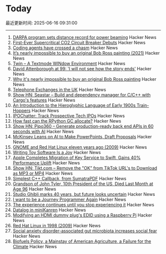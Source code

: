# Today

最近更新时间: 2025-06-16 09:31:00

--- 
1. [DARPA program sets distance record for power beaming](https://www.darpa.mil/news/2025/darpa-program-distance-record-power-beaming) Hacker News
2. [First-Ever Supercritical CO2 Circuit Breaker Debuts](https://spectrum.ieee.org/sf6-gas-replacement) Hacker News
3. [Coding agents have crossed a chasm](https://blog.singleton.io/posts/2025-06-14-coding-agents-cross-a-chasm/) Hacker News
4. [It’s nearly impossible to buy an original Bob Ross painting (2021)](https://thehustle.co/why-its-nearly-impossible-to-buy-an-original-bob-ross-painting) Hacker News
5. [Twin – A Textmode WINdow Environment](https://github.com/cosmos72/twin) Hacker News
6. [David Attenborough at 99: 'I will not see how the story ends'](https://www.thetimes.com/life-style/celebrity/article/david-attenborough-book-extract-age-99-lj3rd2fg7) Hacker News
7. [Why it's nearly impossible to buy an original Bob Ross painting](https://thehustle.co/why-its-nearly-impossible-to-buy-an-original-bob-ross-painting) Hacker News
8. [Telephone Exchanges in the UK](https://telephone-exchanges.org.uk/) Hacker News
9. [Show HN: Seastar – Build and dependency manager for C/C++ with Cargo's features](https://github.com/AI314159/Seastar) Hacker News
10. [An Introduction to the Hieroglyphic Language of Early 1900s Train-Hoppers](https://www.openculture.com/2018/08/hobo-code-introduction-hieroglyphic-language-early-1900s-train-hoppers.html) Hacker News
11. [IPOChatter: Track Prospective Tech IPOs](https://ipochatter.com) Hacker News
12. [How fast can the RPython GC allocate?](https://pypy.org/posts/2025/06/rpython-gc-allocation-speed.html) Hacker News
13. [Show HN: Pipo360 – Generate production-ready back end APIs in 60 seconds with AI](https://pipo360.xyz) Hacker News
14. [McKinsey Leans on AI to Make PowerPoints, Draft Proposals](https://www.bloomberg.com/news/articles/2025-06-02/mckinsey-leans-on-ai-to-make-powerpoints-faster-draft-proposals) Hacker News
15. [GNOME and Red Hat Linux eleven years ago (2009)](https://linuxgazette.net/165/laycock.html) Hacker News
16. [Writing Toy Software Is a Joy](https://www.jsbarretto.com/blog/software-is-joy/) Hacker News
17. [Apple Completes Migration of Key Service to Swift, Gains 40% Performance Uplift](https://www.infoq.com/news/2025/06/apple-swift-migration/) Hacker News
18. [Show HN: Tikt.com – Remove the "OK" from TikTok URL's to Download as MP3 or MP4](https://tikt.com/) Hacker News
19. [Simplest C++ Callback, from SumatraPDF](https://blog.kowalczyk.info/a-stsj/simplest-c-callback-from-sumatrapdf.html) Hacker News
20. [Grandson of John Tyler, 10th President of the US, Died Last Month at Age 96](https://www.msn.com/en-us/news/world/the-last-grandson-of-john-tyler-the-u-s-president-who-took-office-in-1841-just-died-at-age-96/ar-AA1G0waB) Hacker News
21. [Studio Ghibli marks 40 years, but future looks uncertain](https://www.japantimes.co.jp/culture/2025/06/06/film/ghibli-anniversary-40/) Hacker News
22. [I want to be a Journey Programmer Again](https://hexhowells.com/posts/journey.html) Hacker News
23. [The experience continues until you stop experiencing it](https://strangemachine.tv/safespace/popov/) Hacker News
24. [Datalog in miniKanren](https://deosjr.github.io/dynamicland/datalog.html) Hacker News
25. [Modifying an HDMI dummy plug's EDID using a Raspberry Pi](https://www.downtowndougbrown.com/2025/06/modifying-an-hdmi-dummy-plugs-edid-using-a-raspberry-pi/) Hacker News
26. [Red Hat Linux in 1998 (2009)](https://linuxgazette.net/165/laycock.html) Hacker News
27. [Social anxiety disorder-associated gut microbiota increases social fear](https://www.pnas.org/doi/abs/10.1073/pnas.2308706120) Hacker News
28. [Biofuels Policy, a Mainstay of American Agriculture, a Failure for the Climate](https://insideclimatenews.org/news/13062025/agriculture-ethanol-biofuel-policy-climate-failure/) Hacker News

